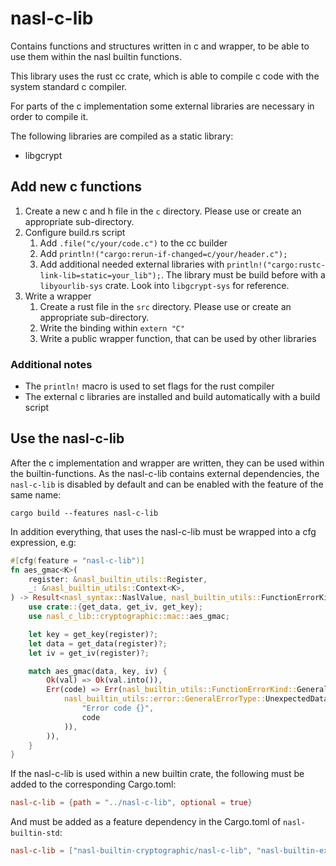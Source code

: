 # nasl-c-lib

Contains functions and structures written in c and wrapper, to be able to use them within the nasl builtin functions.

This library uses the rust cc crate, which is able to compile c code with the system standard c compiler.

For parts of the c implementation some external libraries are necessary in order to compile it. 

The following libraries are compiled as a static library:
- libgcrypt

## Add new c functions

1. Create a new c and h file in the `c` directory. Please use or create an appropriate sub-directory.
2. Configure build.rs script
   1. Add `.file("c/your/code.c")` to the cc builder
   2. Add `println!("cargo:rerun-if-changed=c/your/header.c");`
   3. Add additional needed external libraries with `println!("cargo:rustc-link-lib=static=your_lib");`. The library must be build before with a `libyourlib-sys` crate. Look into `libgcrypt-sys` for reference.
3. Write a wrapper
   1. Create a rust file in the `src` directory. Please use or create an appropriate sub-directory.
   2. Write the binding within `extern "C"`
   3. Write a public wrapper function, that can be used by other libraries

### Additional notes

- The `println!` macro is used to set flags for the rust compiler
- The external c libraries are installed and build automatically with a build script

## Use the nasl-c-lib

After the c implementation and wrapper are written, they can be used within the builtin-functions.
As the nasl-c-lib contains external dependencies, the `nasl-c-lib` is disabled by default and can be enabled with the feature of the same name:
```
cargo build --features nasl-c-lib
```

In addition everything, that uses the nasl-c-lib must be wrapped into a cfg expression, e.g:
```rust
#[cfg(feature = "nasl-c-lib")]
fn aes_gmac<K>(
    register: &nasl_builtin_utils::Register,
    _: &nasl_builtin_utils::Context<K>,
) -> Result<nasl_syntax::NaslValue, nasl_builtin_utils::FunctionErrorKind> {
    use crate::{get_data, get_iv, get_key};
    use nasl_c_lib::cryptographic::mac::aes_gmac;

    let key = get_key(register)?;
    let data = get_data(register)?;
    let iv = get_iv(register)?;

    match aes_gmac(data, key, iv) {
        Ok(val) => Ok(val.into()),
        Err(code) => Err(nasl_builtin_utils::FunctionErrorKind::GeneralError(
            nasl_builtin_utils::error::GeneralErrorType::UnexpectedData(format!(
                "Error code {}",
                code
            )),
        )),
    }
}
```

If the nasl-c-lib is used within a new builtin crate, the following must be added to the corresponding Cargo.toml:
```toml
nasl-c-lib = {path = "../nasl-c-lib", optional = true}
```
And must be added as a feature dependency in the Cargo.toml of `nasl-builtin-std`:
```toml
nasl-c-lib = ["nasl-builtin-cryptographic/nasl-c-lib", "nasl-builtin-example/nasl-c-lib"]
```
